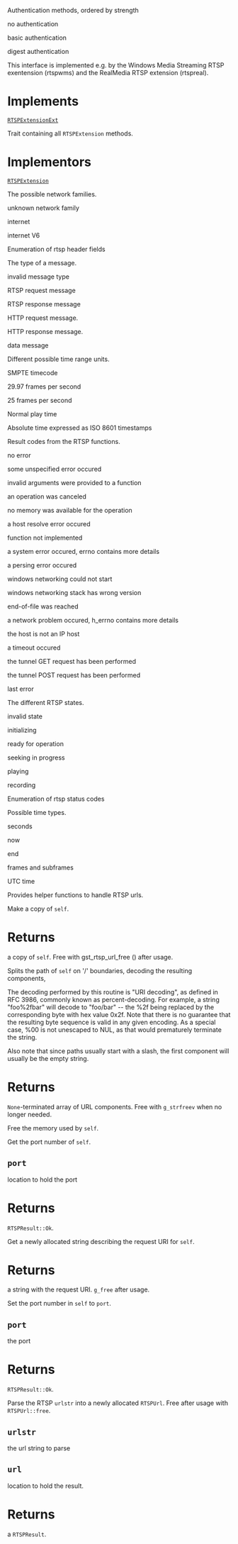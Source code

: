 <!-- file * -->
<!-- enum RTSPAuthMethod -->
Authentication methods, ordered by strength
<!-- enum RTSPAuthMethod::variant None -->
no authentication
<!-- enum RTSPAuthMethod::variant Basic -->
basic authentication
<!-- enum RTSPAuthMethod::variant Digest -->
digest authentication
<!-- struct RTSPAuthParam -->
<!-- struct RTSPExtension -->
This interface is implemented e.g. by the Windows Media Streaming RTSP
 exentension (rtspwms) and the RealMedia RTSP extension (rtspreal).

# Implements

[`RTSPExtensionExt`](trait.RTSPExtensionExt.html)
<!-- trait RTSPExtensionExt -->
Trait containing all `RTSPExtension` methods.

# Implementors

[`RTSPExtension`](struct.RTSPExtension.html)
<!-- enum RTSPFamily -->
The possible network families.
<!-- enum RTSPFamily::variant None -->
unknown network family
<!-- enum RTSPFamily::variant Inet -->
internet
<!-- enum RTSPFamily::variant Inet6 -->
internet V6
<!-- enum RTSPHeaderField -->
Enumeration of rtsp header fields
<!-- enum RTSPMsgType -->
The type of a message.
<!-- enum RTSPMsgType::variant Invalid -->
invalid message type
<!-- enum RTSPMsgType::variant Request -->
RTSP request message
<!-- enum RTSPMsgType::variant Response -->
RTSP response message
<!-- enum RTSPMsgType::variant HttpRequest -->
HTTP request message.
<!-- enum RTSPMsgType::variant HttpResponse -->
HTTP response message.
<!-- enum RTSPMsgType::variant Data -->
data message
<!-- enum RTSPRangeUnit -->
Different possible time range units.
<!-- enum RTSPRangeUnit::variant Smpte -->
SMPTE timecode
<!-- enum RTSPRangeUnit::variant Smpte30Drop -->
29.97 frames per second
<!-- enum RTSPRangeUnit::variant Smpte25 -->
25 frames per second
<!-- enum RTSPRangeUnit::variant Npt -->
Normal play time
<!-- enum RTSPRangeUnit::variant Clock -->
Absolute time expressed as ISO 8601 timestamps
<!-- enum RTSPResult -->
Result codes from the RTSP functions.
<!-- enum RTSPResult::variant Ok -->
no error
<!-- enum RTSPResult::variant Error -->
some unspecified error occured
<!-- enum RTSPResult::variant Einval -->
invalid arguments were provided to a function
<!-- enum RTSPResult::variant Eintr -->
an operation was canceled
<!-- enum RTSPResult::variant Enomem -->
no memory was available for the operation
<!-- enum RTSPResult::variant Eresolv -->
a host resolve error occured
<!-- enum RTSPResult::variant Enotimpl -->
function not implemented
<!-- enum RTSPResult::variant Esys -->
a system error occured, errno contains more details
<!-- enum RTSPResult::variant Eparse -->
a persing error occured
<!-- enum RTSPResult::variant Ewsastart -->
windows networking could not start
<!-- enum RTSPResult::variant Ewsaversion -->
windows networking stack has wrong version
<!-- enum RTSPResult::variant Eeof -->
end-of-file was reached
<!-- enum RTSPResult::variant Enet -->
a network problem occured, h_errno contains more details
<!-- enum RTSPResult::variant Enotip -->
the host is not an IP host
<!-- enum RTSPResult::variant Etimeout -->
a timeout occured
<!-- enum RTSPResult::variant Etget -->
the tunnel GET request has been performed
<!-- enum RTSPResult::variant Etpost -->
the tunnel POST request has been performed
<!-- enum RTSPResult::variant Elast -->
last error
<!-- enum RTSPState -->
The different RTSP states.
<!-- enum RTSPState::variant Invalid -->
invalid state
<!-- enum RTSPState::variant Init -->
initializing
<!-- enum RTSPState::variant Ready -->
ready for operation
<!-- enum RTSPState::variant Seeking -->
seeking in progress
<!-- enum RTSPState::variant Playing -->
playing
<!-- enum RTSPState::variant Recording -->
recording
<!-- enum RTSPStatusCode -->
Enumeration of rtsp status codes
<!-- enum RTSPTimeType -->
Possible time types.
<!-- enum RTSPTimeType::variant Seconds -->
seconds
<!-- enum RTSPTimeType::variant Now -->
now
<!-- enum RTSPTimeType::variant End -->
end
<!-- enum RTSPTimeType::variant Frames -->
frames and subframes
<!-- enum RTSPTimeType::variant Utc -->
UTC time
<!-- struct RTSPUrl -->
Provides helper functions to handle RTSP urls.
<!-- impl RTSPUrl::fn copy -->
Make a copy of `self`.

# Returns

a copy of `self`. Free with gst_rtsp_url_free () after usage.
<!-- impl RTSPUrl::fn decode_path_components -->
Splits the path of `self` on '/' boundaries, decoding the resulting components,

The decoding performed by this routine is "URI decoding", as defined in RFC
3986, commonly known as percent-decoding. For example, a string "foo\%2fbar"
will decode to "foo/bar" -- the \%2f being replaced by the corresponding byte
with hex value 0x2f. Note that there is no guarantee that the resulting byte
sequence is valid in any given encoding. As a special case, \%00 is not
unescaped to NUL, as that would prematurely terminate the string.

Also note that since paths usually start with a slash, the first component
will usually be the empty string.

# Returns

`None`-terminated array of URL components. Free with
`g_strfreev` when no longer needed.
<!-- impl RTSPUrl::fn free -->
Free the memory used by `self`.
<!-- impl RTSPUrl::fn get_port -->
Get the port number of `self`.
## `port`
location to hold the port

# Returns

`RTSPResult::Ok`.
<!-- impl RTSPUrl::fn get_request_uri -->
Get a newly allocated string describing the request URI for `self`.

# Returns

a string with the request URI. `g_free` after usage.
<!-- impl RTSPUrl::fn set_port -->
Set the port number in `self` to `port`.
## `port`
the port

# Returns

`RTSPResult::Ok`.
<!-- impl RTSPUrl::fn parse -->
Parse the RTSP `urlstr` into a newly allocated `RTSPUrl`. Free after usage
with `RTSPUrl::free`.
## `urlstr`
the url string to parse
## `url`
location to hold the result.

# Returns

a `RTSPResult`.
